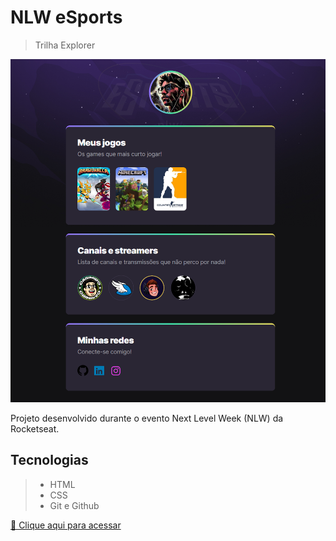 # NLW eSports

> Trilha Explorer

![preview](./github/preview.png)

 Projeto desenvolvido durante o evento Next Level Week (NLW) da Rocketseat.

 ## Tecnologias
 >- HTML
 >- CSS
 >- Git e Github

 [🔗 Clique aqui para acessar](https://eliasdeallmeida.github.io/nlw-esports/)